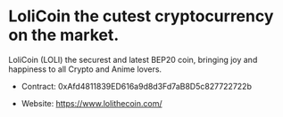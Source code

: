 # LoliCoin the cutest cryptocurrency on the market.

LoliCoin (LOLI) the securest and latest BEP20 coin, bringing joy and happiness to all Crypto and Anime lovers.

- Contract:
0xAfd4811839ED616a9d8d3Fd7aB8D5c827722722b 


- Website: https://www.lolithecoin.com/
